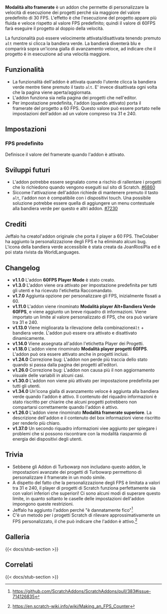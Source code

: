 ---
---

**Modalità alto framerate** è un addon che permette di personalizzare la velocità di esecuzione dei progetti perché sia maggiore del valore predefinito di 30 FPS. L'effetto è che l'esecuzione del progetto appare più fluida e veloce rispetto al valore FPS predefinito; quindi il valore di 60FPS farà eseguire il progetto al doppio della velocità.

La funzionalità può essere velocimente attivata/disattivata tenendo premuto `alt` mentre si clicca la bandiera verde. La bandierà diventerà blu e comparirà sopra un'icona gialla di avanzamento veloce, ad indicare che il progetto è in esecuzione ad una velocità maggiore.

## Funzionalità

- La funzionalità dell'addon è attivata quando l'utente clicca la bandiera verde mentre tiene premuto il tasto `alt`. E' invece disattivata ogni volta che la pagina viene aperta/aggiornata.
- L'addon funziona sia nella pagina dei progetti che nell'editor.
- Per impostazione predefinita, l'addon (quando attivato) porta il framerate del progetto a 60 FPS. Questo valore può essere portato nelle impostazioni dell'addon ad un valore compreso tra 31 e 240.

## Impostazioni

### FPS predefinito

Definisce il valore del framerate quando l'addon è attivato.

## Sviluppi futuri

- L'addon potrebbe essere segnalato come a rischio di rallentare i progetti che lo richiedono quando vengono eseguiti sul sito di Scratch. [#6860](https://github.com/ScratchAddons/ScratchAddons/issues/6860) 
- Siccome l'attivazione dell'addon richiede di mantenere premuto il tasto `alt`, l'addon non è compatibile con i dispositivi touch. Una possibile soluzione potrebbe essere quella di aggiungere un menu contestuale alla bandiera verde per questo e altri addon. [#7230](https://github.com/ScratchAddons/ScratchAddons/issues/7230) 

## Crediti

Jeffalo ha creatol'addon originale che porta il player a 60 FPS. TheColaber ha aggiunto la personalizzazione degli FPS e ha eliminato alcuni bug. L'icona della bandiera verde accessibile è stata creata da JoanRiosiPla ed è poi stata rivista da WorldLanguages.

## Changelog

- **v1.1.0** L'addon **60FPS Player Mode** è stato creato.
- **v1.3.0** L'addon viene ora attivato per impostazione predefinita per tutti gli utenti e ha ricevuto l'etichetta Raccomandato.
- **v1.7.0** Aggiunta opzione per personalizzare gli FPS, inizialmente fissati a 60.
- **v1.11.0** L'addon viene rinominato **Modalità player Alt+Bandiera Verde 60FPS**, e viene aggiunto un breve riquadro di informazioni. Viene importato un limite al valore personalizzato di FPS, che ora può variare tra 31 e 240.
- **v1.13.0** Viene miglioarata la rilevazione della combinazione`Alt` + bandiera verde. L'addon può essere ora attivato e disattivato dinamicamente.
- **v1.14.0** Viene assegnata all'addon l'etichetta Player dei Progetti.
- **v1.18.0** L'addon viene rinominato **Modalità player progetti 60FPS**. L'addon può ora essere attivato anche in progetti inclusi.
- **v1.24.0** Correzione bug: L'addon non perde più traccia dello stato quando si passa dalla pagina dei progetti all'editori.
- **v1.26.0** Correzione bug: L'addon non causa più il non aggiornamento visuale delle variabili in alcuni casi.
- **v1.30.0** L'addon non viene più attivato per impostazione predefinita per tutti gli utenti.
- **v1.34.0** Un'icona gialla di avanzamento veloce è aggiunta alla bandiera verde quando l'addon è attivo. Il contenuto del riquadro informazioni è stato riscritto per chiarire che alcuni progetti potrebbero non compartarsi correttamente quando l'addon è attivo.
- **v1.26.0** L'addon viene rinominato **Modalità framerate superiore**. La descrizione dell'addon e il contenuto del box informazioni viene riscritto per renderlo più chiaro.
- **v1.37.0** Un secondo riquadro informazioni viee aggiunto per spiegare i problemi che si possono riscontrare con la modalità riasparmio di energia dei dispositivi degli utenti.

## Trivia

- Sebbene gli Addon di Turbowarp non includano questo addon, le impostazioni avanzate dei progetti di Turbowarp permettono di personalizzare il framerate in un modo simile.
- A dispetto del fatto che la personalizzazione degli FPS è limitata a valori tra 31 e 240, il player di progetti di Scratch funziona perfettamente sia con valori inferiori che superiori! Ci sono alcuni modi di superare questo limite, in quanto soltanto le caselle delle impostazioni dell'addon impongono queste restrizioni.
- Jeffalo ha aggiunto l'addon perché "è dannatamente fico"[^1]
- C'è un metodo per i progetti Scratch di rilevare approssimativamente un FPS personalizzato, il che può indicare che l'addon è attivo.[^2]

## Galleria

{{< docs/stub-section >}}

## Correlati

{{< docs/stub-section >}}

[^1]: https://github.com/ScratchAddons/ScratchAddons/pull/383#issue-714126835
[^2]: https://en.scratch-wiki.info/wiki/Making_an_FPS_Counter